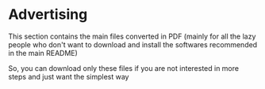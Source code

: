 # Advertising
This section contains the main files converted in PDF (mainly for all the lazy people who don't want to download and install the softwares recommended in the main README)

So, you can download only these files if you are not interested in more steps and just want the simplest way
